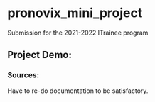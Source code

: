 # pronovix_mini_project
Submission for the 2021-2022 ITrainee program

## Project Demo:

### Sources:

Have to re-do documentation to be satisfactory.
